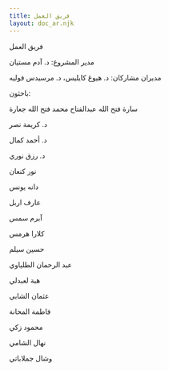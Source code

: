 ```yaml
---
title: فريق العمل
layout: doc_ar.njk
---
```


فريق العمل

مدير المشروع: د. آدم مستيان

مديران مشاركان: د. هيوغ كايليس، د. مرسيدس فوليه

باحثون:

سارة فتح الله عبدالفتاح محمد فتح الله جعارة

د. كريمة نصر

د. أحمد كمال

د. رزق نوري

نور كنعان

دانه يونس

عارف اربل

آبرم سمس

كلارا هرمس

حسين سيلم

عبد الرحمان الطلياوي

هبة لعبدلي

عثمان الشابي

فاطمة المحانة

محمود زكي

نهال الشامي

وشال جملاباتي
